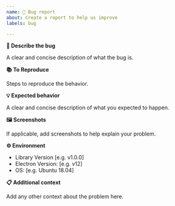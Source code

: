 ```yaml
---
name: 🐛 Bug report
about: Create a report to help us improve
labels: bug

---
```


**🐞 Describe the bug**

A clear and concise description of what the bug is.

**📚 To Reproduce**

Steps to reproduce the behavior.

**💡 Expected behavior**

A clear and concise description of what you expected to happen.

**🖼️ Screenshots**

If applicable, add screenshots to help explain your problem.

**⚙️ Environment**
- Library Version [e.g. v1.0.0]
- Electron Version: [e.g. v12]
- OS: [e.g. Ubuntu 18.04]

**📋 Additional context**

Add any other context about the problem here.
